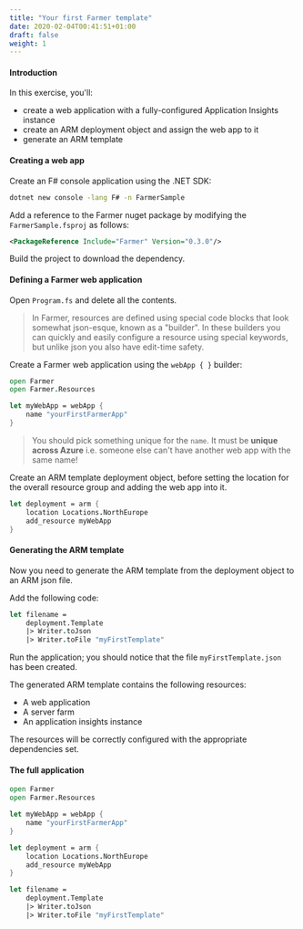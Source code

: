 ```yaml
---
title: "Your first Farmer template"
date: 2020-02-04T00:41:51+01:00
draft: false
weight: 1
---
```


#### Introduction
In this exercise, you'll:
* create a web application with a fully-configured Application Insights instance
* create an ARM deployment object and assign the web app to it
* generate an ARM template

#### Creating a web app
Create an F# console application using the .NET SDK:

```cmd
dotnet new console -lang F# -n FarmerSample
```

Add a reference to the Farmer nuget package by modifying the `FarmerSample.fsproj` as follows:

```xml
<PackageReference Include="Farmer" Version="0.3.0"/>
```

Build the project to download the dependency.

#### Defining a Farmer web application
Open `Program.fs` and delete all the contents.

> In Farmer, resources are defined using special code blocks that look somewhat json-esque, known as a "builder". In these builders you can quickly and easily configure a resource using special keywords, but unlike json you also have edit-time safety.

Create a Farmer web application using the `webApp { }` builder:

```fsharp
open Farmer
open Farmer.Resources

let myWebApp = webApp {
    name "yourFirstFarmerApp"
}
```

> You should pick something unique for the `name`. It must be **unique across Azure** i.e. someone else can't have another web app with the same name!

Create an ARM template deployment object, before setting the location for the overall resource group and adding the web app into it.
```fsharp
let deployment = arm {
    location Locations.NorthEurope
    add_resource myWebApp
}
```

#### Generating the ARM template
Now you need to generate the ARM template from the deployment object to an ARM json file.

Add the following code:

```fsharp
let filename =
    deployment.Template
    |> Writer.toJson
    |> Writer.toFile "myFirstTemplate"
```

Run the application; you should notice that the file `myFirstTemplate.json` has been created.

The generated ARM template contains the following resources:

* A web application
* A server farm
* An application insights instance

The resources will be correctly configured with the appropriate dependencies set.

#### The full application

```fsharp
open Farmer
open Farmer.Resources

let myWebApp = webApp {
    name "yourFirstFarmerApp"
}

let deployment = arm {
    location Locations.NorthEurope
    add_resource myWebApp
}

let filename =
    deployment.Template
    |> Writer.toJson
    |> Writer.toFile "myFirstTemplate"
```